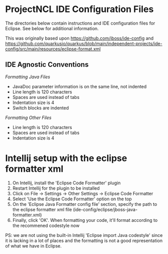 ProjectNCL IDE Configuration Files
=======================================

The directories below contain instructions and IDE configuration files for Eclipse.  See below for additional information.

This was originally based upon https://github.com/jboss/ide-config and https://github.com/quarkusio/quarkus/blob/main/independent-projects/ide-config/src/main/resources/eclipse-format.xml


IDE Agnostic Conventions
------------------------

*Formatting Java Files*

* JavaDoc parameter information is on the same line, not indented
* Line length is 120 characters
* Spaces are used instead of tabs
* Indentation size is 4
* Switch blocks are indented 
 
*Formatting Other Files*

* Line length is 120 characters
* Spaces are used instead of tabs
* Indentation size is 4



# Intellij setup with the eclipse formatter xml

1. On Intellij, install the 'Eclipse Code Formatter' plugin
2. Restart Intellij for the plugin to be installed
3. Click on File -> Settings -> Other Settings -> Eclipse Code Formatter
4. Select 'Use the Eclipse Code Formatter' option on the top
5. On the 'Eclipse Java Formatter config file' section, specify the path to the eclipse formatter xml file (ide-config/eclipse/jboss-java-formatter.xml)
6. Finally, click 'OK'. When formatting your code, it'll format according to the recommened codestyle now

PS: we are not using the built-in Intellij 'Eclipse import Java codestyle' since it is lacking in a lot of places and the formatting is not a good representation of what we have in Eclipse.
